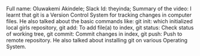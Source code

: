Full name: Oluwakemi Akindele;
Slack Id: theyinda;
Summary of the video: 
I learnt that git is a Version Control System for tracking changes in computer files.
He also talked about the basic commands like:
git init: which initialized local girls repository, 
git add: To add file(a) to index, 
git status: Check status of working tree, 
git commit: Commit changes in index, 
git push: Push to remote repository. 
He also talked about installing git on various Operating System.
